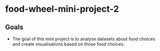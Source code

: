 # food-wheel-mini-project-2

## Goals
- The goal of this mini project is to analyse datasets about food choices and create visualisations based on those food choices.

